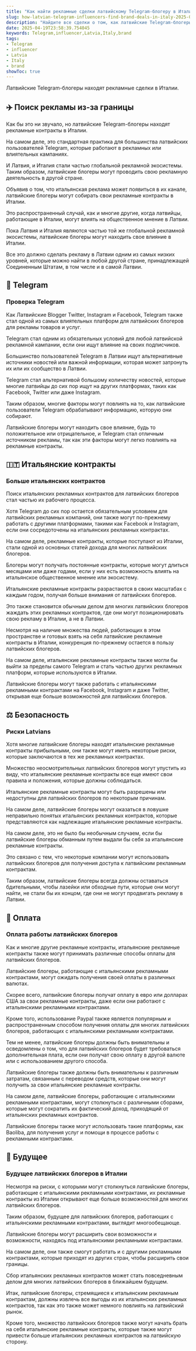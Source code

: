 ```yaml
---
title: "Как найти рекламные сделки латвийскому Telegram-блогеру в Италии"
slug: how-latvian-telegram-influencers-find-brand-deals-in-italy-2025-04-19
description: "Найдите все сделки о том, как латвийские Telegram-блогеры находят рекламные сделки в Италии. Рекламируйтесь на Telegram через Baoliba!"
date: 2025-04-19T23:58:39.754045
keywords: Telegram,influencer,Latvia,Italy,brand
tags:
- Telegram
- influencer
- Latvia
- Italy
- brand
showToc: true
---
```


Латвийские Telegram-блогеры находят рекламные сделки в Италии.

## ✈️ Поиск рекламы из-за границы

Как бы это ни звучало, но латвийские Telegram-блогеры находят рекламные контракты в Италии.

На самом деле, это стандартная практика для большинства латвийских пользователей Telegram, которые работают в рекламных или влиятельных кампаниях.

И Латвия, и Италия стали частью глобальной рекламной экосистемы. Таким образом, латвийские блогеры могут проводить свою рекламную деятельность в другой стране.

Объявив о том, что итальянская реклама может появиться в их канале, латвийские блогеры могут собирать свои рекламные контракты в Италии.

Это распространенный случай, как и многие другие, когда латвийцы, работающие в Италии, могут влиять на общественное мнение в Латвии.

Пока Латвия и Италия являются частью той же глобальной рекламной экосистемы, латвийские блогеры могут находить свое влияние в Италии.

Все это должно сделать рекламу в Латвии одним из самых низких уровней, которые можно найти в любой другой стране, принадлежащей Соединенным Штатам, в том числе и в самой Латвии. 

## 📱 Telegram

### Проверка Telegram

Как Латвийские Blogger Twitter, Instagram и Facebook, Telegram также стал одной из самых влиятельных платформ для латвийских блогеров для рекламы товаров и услуг.

Telegram стал одним из обязательных условий для любой латвийской рекламной кампании, если они ищут влияние на своих подписчиков.

Большинство пользователей Telegram в Латвии ищут альтернативные источники новостей или важной информации, которая может затронуть их или их сообщество в Латвии.

Telegram стал альтернативой большому количеству новостей, которые многие латвийцы до сих пор ищут на других платформах, таких как Facebook, Twitter или даже Instagram. 

Таким образом, многие факторы могут повлиять на то, как латвийские пользователи Telegram обрабатывают информацию, которую они собирают.

Латвийские блогеры могут находить свое влияние, будь то положительное или отрицательное, и Telegram стал отличным источником рекламы, так как эти факторы могут легко повлиять на рекламные контракты.

## 🇮🇹 Итальянские контракты

### Больше итальянских контрактов

Поиск итальянских рекламных контрактов для латвийских блогеров стал частью их рабочего процесса.

Хотя Telegram до сих пор остается обязательным условием для латвийских рекламных компаний, они также могут по-прежнему работать с другими платформами, такими как Facebook и Instagram, если они сосредоточены на итальянских рекламных контрактах.

На самом деле, рекламные контракты, которые поступают из Италии, стали одной из основных статей дохода для многих латвийских блогеров.

Блогеры могут получать постоянные контракты, которые могут длиться месяцами или даже годами, если у них есть возможность влиять на итальянское общественное мнение или экосистему.

Итальянские рекламные контракты разрастаются в своих масштабах с каждым годом, получая больше внимания от латвийских блогеров. 

Это также становится обычным делом для многих латвийских блогеров жаждать этих рекламных контрактов, где они могут позиционировать свою рекламу в Италии, а не в Латвии.

Несмотря на наличие множества людей, работающих в этом пространстве и готовых взять на себя латвийские рекламные контракты в Италии, конкуренция по-прежнему остается в пользу латвийских блогеров.

На самом деле, итальянские рекламные контракты также могли бы выйти за пределы самого Telegram и стать частью других рекламных платформ, которые используются в Италии.

Латвийские блогеры могут также работать с итальянскими рекламными контрактами на Facebook, Instagram и даже Twitter, открывая еще больше возможностей для латвийских блогеров.

## ⚖️ Безопасность

### Риски Latvians

Хотя многие латвийские блогеры находят итальянские рекламные контракты прибыльными, они также могут иметь некоторые риски, которые заключаются в тех же рекламных контрактах.

Множество неосмотрительных латвийских блогеров могут упустить из виду, что итальянские рекламные контракты все еще имеют свои правила и положения, которые должны соблюдаться.

Итальянские рекламные контракты могут быть разрешены или недоступны для латвийских блогеров по некоторым причинам. 

На самом деле, латвийские блогеры могут оказаться в ловушке неправильно понятых итальянских рекламных контрактов, которые представляются как надлежащие итальянские рекламные контракты.

На самом деле, это не было бы необычным случаем, если бы латвийские блогеры обманным путем выдали бы себя за итальянские рекламные контракты.

Это связано с тем, что некоторые компании могут использовать латвийских блогеров для получения доступа к латвийским рекламным контрактам.

Таким образом, латвийские блогеры всегда должны оставаться бдительными, чтобы лазейки или обходные пути, которые они могут найти, не стали бы их концом, где они не могут продвигать рекламу в Латвии.

## 💱 Оплата

### Оплата работы латвийских блогеров

Как и многие другие рекламные контракты, итальянские рекламные контракты также могут принимать различные способы оплаты для латвийских блогеров.

Латвийские блогеры, работающие с итальянскими рекламными контрактами, могут ожидать получения своей оплаты в различных валютах.

Скорее всего, латвийские блогеры получат оплату в евро или долларах США за свои рекламные контракты, даже если они работают с итальянскими рекламными контрактами.

Кроме того, использование Paypal также является популярным и распространенным способом получения оплаты для многих латвийских блогеров, работающих с итальянскими рекламными контрактами.

Тем не менее, латвийские блогеры должны быть внимательны и осведомлены о том, что для латвийских блогеров будет требоваться дополнительная плата, если они получат свою оплату в другой валюте или с использованием другого способа.

Латвийские блогеры также должны быть внимательны к различным затратам, связанным с переводом средств, которые они могут получить за свои итальянские рекламные контракты.

На самом деле, латвийские блогеры, работающие с итальянскими рекламными контрактами, могут столкнуться с различными сборами, которые могут сократить их фактический доход, приходящий от итальянских рекламных контрактов.

Латвийские блогеры также могут использовать такие платформы, как Baoliba, для получения услуг и помощи в процессе работы с рекламными контрактами.

## 🔮 Будущее

### Будущее латвийских блогеров в Италии

Несмотря на риски, с которыми могут столкнуться латвийские блогеры, работающие с итальянскими рекламными контрактами, их рекламные контракты из Италии открывают еще больше возможностей для многих латвийских блогеров.

Таким образом, будущее для латвийских блогеров, работающих с итальянскими рекламными контрактами, выглядит многообещающе.

Латвийские блогеры могут расширить свои возможности и возможности, находясь под итальянскими рекламными контрактами.

На самом деле, они также смогут работать и с другими рекламными контрактами, которые приходят из других стран, чтобы расширить свои границы.

Сбор итальянских рекламных контрактов может стать повседневным делом для многих латвийских блогеров в ближайшем будущем.

Итак, латвийские блогеры, стремящиеся к итальянским рекламным контрактам, должны извлечь все выгоды из их итальянских рекламных контрактов, так как это также может немного повлиять на латвийский рынок.

Кроме того, множество латвийских блогеров также могут начать брать на себя итальянские рекламные контракты, которые также могут привести больше итальянских рекламных контрактов на латвийскую сторону.